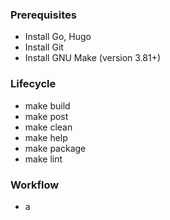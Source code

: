 ### Prerequisites

- Install Go, Hugo
- Install Git
- Install GNU Make (version 3.81+)


### Lifecycle

- make build
- make post
- make clean
- make help
- make package
- make lint

### Workflow

- a
